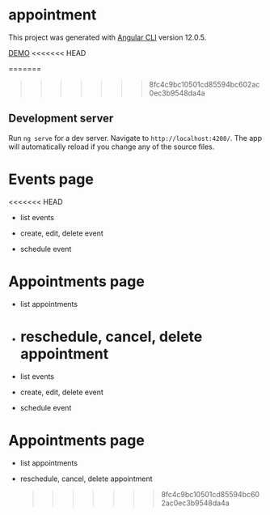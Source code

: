 # appointment

This project was generated with [Angular CLI](https://github.com/angular/angular-cli) version 12.0.5.

[DEMO](https://adamhsu2501.github.io/angular-appointment/)
<<<<<<< HEAD

=======

> > > > > > > 8fc4c9bc10501cd85594bc602ac0ec3b9548da4a

## Development server

Run `ng serve` for a dev server. Navigate to `http://localhost:4200/`. The app will automatically reload if you change any of the source files.

# Events page

<<<<<<< HEAD

- list events

- create, edit, delete event

- schedule event

# Appointments page

- list appointments

- # reschedule, cancel, delete appointment

* list events

* create, edit, delete event

* schedule event

# Appointments page

- list appointments

- reschedule, cancel, delete appointment
  > > > > > > > 8fc4c9bc10501cd85594bc602ac0ec3b9548da4a
